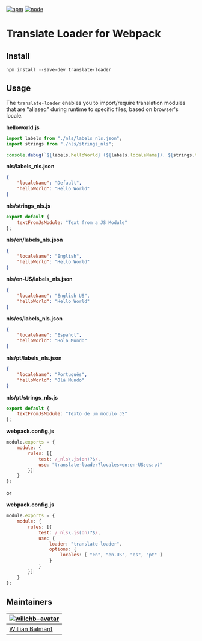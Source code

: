 [![npm][npm]][npm-url]
[![node][node]][node-url]

# Translate Loader for Webpack

## Install

```shell
npm install --save-dev translate-loader
```

## Usage

The `translate-loader` enables you to import/require translation modules that are "aliased"
during runtime to specific files, based on browser's locale.

**helloworld.js**
```js
import labels from "./nls/labels_nls.json";
import strings from "./nls/strings_nls";

console.debug(`${labels.helloWorld} (${labels.localeName}). ${strings.textFromJsModule}.`);
```

**nls/labels_nls.json**
```json
{
    "localeName": "Default",
    "helloWorld": "Hello World"
}
```

**nls/strings_nls.js**
```js
export default {
    textFromJsModule: "Text from a JS Module"
};
```

**nls/en/labels_nls.json**
```json
{
    "localeName": "English",
    "helloWorld": "Hello World"
}
```

**nls/en-US/labels_nls.json**
```json
{
    "localeName": "English US",
    "helloWorld": "Hello World"
}
```

**nls/es/labels_nls.json**
```json
{
    "localeName": "Español",
    "helloWorld": "Hola Mundo"
}
```

**nls/pt/labels_nls.json**
```json
{
    "localeName": "Português",
    "helloWorld": "Olá Mundo"
}
```

**nls/pt/strings_nls.js**
```js
export default {
    textFromJsModule: "Texto de um módulo JS"
};
```

**webpack.config.js**
```js
module.exports = {
    module: {
        rules: [{
            test: /_nls\.js(on)?$/,
            use: "translate-loader?locales=en;en-US;es;pt"
        }]
    }
};
```

or

**webpack.config.js**
```js
module.exports = {
    module: {
        rules: [{
            test: /_nls\.js(on)?$/,
            use: {
                loader: "translate-loader",
                options: {
                    locales: [ "en", "en-US", "es", "pt" ]
                }
            }
        }]
    }
};
```

## Maintainers

| [![willchb-avatar]][willchb] |
|------------------------------|
| [Willian Balmant]([willchb]) |


[npm]: https://img.shields.io/npm/v/translate-loader.svg
[npm-url]: https://npmjs.com/package/translate-loader

[node]: https://img.shields.io/node/v/translate-loader.svg
[node-url]: https://nodejs.org

[willchb]: https://github.com/willchb
[willchb-avatar]: https://avatars1.githubusercontent.com/u/16672319?v=3&s=150
